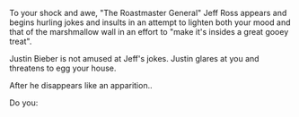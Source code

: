 To your shock and awe, "The Roastmaster General" Jeff Ross appears and begins
hurling jokes and insults in an attempt to lighten both your mood and that of
the marshmallow wall in an effort to "make it's insides a great gooey treat".

Justin Bieber is not amused at Jeff's jokes. Justin glares at you and threatens to egg your house.

After he disappears like an apparition..

Do you:
